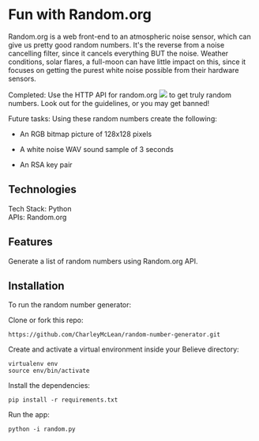 # Fun with Random.org

Random.org is a web front-end to an atmospheric noise sensor, which can give us pretty good random numbers. It's the reverse from a noise cancelling filter, since it cancels everything BUT the noise. Weather conditions, solar flares, a full-moon can have little impact on this, since it focuses on getting the purest white noise possible from their hardware sensors. 

Completed:  Use the HTTP API for random.org ![](https://www.random.org/clients/http/) to get truly random numbers. Look out for the guidelines, or you may get banned!

Future tasks:  Using these random numbers create the following:

- An RGB bitmap picture of 128x128 pixels

- A white noise WAV sound sample of 3 seconds

- An RSA key pair

## <a name="technologies"></a>Technologies
Tech Stack: Python<br/>
APIs: Random.org<br/>

## <a name="features"></a>Features

Generate a list of random numbers using Random.org API.
<!-- ![](https://github.com/CharleyMcLean/Believe/blob/master/static/img/screenshot-landing-page.png?raw=true) -->


## <a name="install"></a>Installation

To run the random number generator:

Clone or fork this repo:

```
https://github.com/CharleyMcLean/random-number-generator.git
```

Create and activate a virtual environment inside your Believe directory:

```
virtualenv env
source env/bin/activate
```

Install the dependencies:

```
pip install -r requirements.txt
```

Run the app:

```
python -i random.py
```
